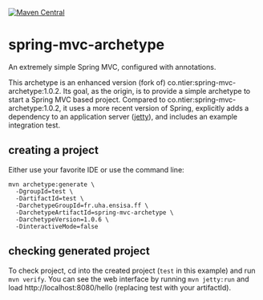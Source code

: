 [![Maven Central](https://img.shields.io/maven-central/v/fr.uha.ensisa.ff/spring-mvc-archetype.svg)](http://search.maven.org/#search%7Cga%7C1%7Cg%3A%22fr.uha.ensisa.ff%22%20AND%20a%3A%22spring-mvc-archetype%22)

# spring-mvc-archetype
An extremely simple Spring MVC, configured with annotations.

This archetype is an enhanced version (fork of) co.ntier:spring-mvc-archetype:1.0.2.
Its goal, as the origin, is to provide a simple archetype to start a Spring MVC based project. Compared to co.ntier:spring-mvc-archetype:1.0.2, it uses a more recent version of Spring, explicitly adds a dependency to an application server ([jetty](https://www.eclipse.org/jetty/documentation/current/jetty-maven-plugin.html)), and includes an example integration test.


## creating a project

Either use your favorite IDE or use the command line:
```
mvn archetype:generate \
  -DgroupId=test \
  -DartifactId=test \
  -DarchetypeGroupId=fr.uha.ensisa.ff \
  -DarchetypeArtifactId=spring-mvc-archetype \
  -DarchetypeVersion=1.0.6 \
  -DinteractiveMode=false
```

## checking generated project

To check project, cd into the created project (`test` in this example) and run `mvn verify`.
You can see the web interface by running `mvn jetty:run` and load http://localhost:8080/hello (replacing test with your artifactId).
